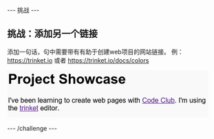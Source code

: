 \--- 挑战 \---

## 挑战：添加另一个链接

添加一句话，句中需要带有有助于创建web项目的网站链接。 例：<https://trinket.io> 或者 <https://trinket.io/docs/colors>

![截图](images/showcase-link-challenge.png)

\--- /challenge \---